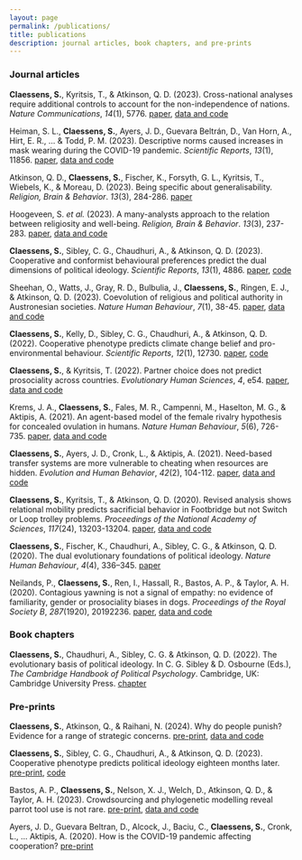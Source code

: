 ```yaml
---
layout: page
permalink: /publications/
title: publications
description: journal articles, book chapters, and pre-prints
---
```


<h3>Journal articles</h3>

<b>Claessens, S.</b>, Kyritsis, T., & Atkinson, Q. D. (2023). Cross-national analyses require additional controls to account for the non-independence of nations. <i>Nature Communications</i>, <i>14</i>(1), 5776. <a href="https://www.nature.com/articles/s41467-023-41486-1">paper</a>, <a href="https://github.com/ScottClaessens/crossNationalCorrelations">data and code</a>

Heiman, S. L., <b>Claessens, S.</b>, Ayers, J. D., Guevara Beltrán, D., Van Horn, A., Hirt, E. R., ... & Todd, P. M. (2023). Descriptive norms caused increases in mask wearing during the COVID-19 pandemic. <i>Scientific Reports</i>, <i>13</i>(1), 11856. <a href="https://www.nature.com/articles/s41598-023-38593-w">paper</a>, <a href="https://github.com/ScottClaessens/covidMaskWearing">data and code</a>

Atkinson, Q. D., <b>Claessens, S.</b>, Fischer, K., Forsyth, G. L., Kyritsis, T., Wiebels, K., & Moreau, D. (2023). Being specific about generalisability. <i>Religion, Brain & Behavior</i>. <i>13</i>(3), 284-286. <a href="https://www.tandfonline.com/doi/full/10.1080/2153599X.2022.2070251">paper</a>

Hoogeveen, S. <i>et al.</i> (2023). A many-analysts approach to the relation between religiosity and well-being. <i>Religion, Brain & Behavior</i>. <i>13</i>(3), 237-283. <a href="https://www.tandfonline.com/doi/full/10.1080/2153599X.2022.2070255">paper</a>, <a href="https://github.com/ScottClaessens/religionWellbeing">data and code</a>

<b>Claessens, S.</b>, Sibley, C. G., Chaudhuri, A., & Atkinson, Q. D. (2023). Cooperative and conformist behavioural preferences predict the dual dimensions of political ideology. <i>Scientific Reports</i>, <i>13</i>(1), 4886. <a href="https://www.nature.com/articles/s41598-023-31721-6">paper</a>, <a href="https://osf.io/dwx8g/">code</a>

Sheehan, O., Watts, J., Gray, R. D., Bulbulia, J., <b>Claessens, S.</b>, Ringen, E. J., & Atkinson, Q. D. (2023). Coevolution of religious and political authority in Austronesian societies. <i>Nature Human Behaviour</i>, <i>7</i>(1), 38-45. <a href="https://www.nature.com/articles/s41562-022-01471-y">paper</a>, <a href="https://osf.io/cm53v/">data and code</a>

<b>Claessens, S.</b>, Kelly, D., Sibley, C. G., Chaudhuri, A., & Atkinson, Q. D. (2022). Cooperative phenotype predicts climate change belief and pro-environmental behaviour. <i>Scientific Reports</i>, <i>12</i>(1), 12730. <a href="https://www.nature.com/articles/s41598-022-16937-2">paper</a>, <a href="https://osf.io/d8t46/">code</a>

<b>Claessens, S.</b>, & Kyritsis, T. (2022). Partner choice does not predict prosociality across countries. <i>Evolutionary Human Sciences</i>, <i>4</i>, e54. <a href="https://www.cambridge.org/core/journals/evolutionary-human-sciences/article/partner-choice-does-not-predict-prosociality-across-countries/AD09654C7B14381F70C9D22D487CA1A8">paper</a>, <a href="https://osf.io/e528t/">data and code</a>

Krems, J. A., <b>Claessens, S.</b>, Fales, M. R., Campenni, M., Haselton, M. G., & Aktipis, A. (2021). An agent-based model of the female rivalry hypothesis for concealed ovulation in humans. <i>Nature Human Behaviour</i>, <i>5</i>(6), 726-735. <a href="https://www.nature.com/articles/s41562-020-01038-9">paper</a>, <a href="https://osf.io/c5pq7/">data and code</a>

<b>Claessens, S.</b>, Ayers, J. D., Cronk, L., & Aktipis, A. (2021). Need-based transfer systems are more vulnerable to cheating when resources are hidden. <i>Evolution and Human Behavior</i>, <i>42</i>(2), 104-112. <a href="https://www.sciencedirect.com/science/article/pii/S1090513820300982">paper</a>, <a href="https://osf.io/wt2mq/">data and code</a>

<b>Claessens, S.</b>, Kyritsis, T., & Atkinson, Q. D. (2020). Revised analysis shows relational mobility predicts sacrificial behavior in Footbridge but not Switch or Loop trolley problems. <i>Proceedings of the National Academy of Sciences</i>, <i>117</i>(24), 13203-13204. <a href="https://www.pnas.org/content/117/24/13203.short">paper</a>, <a href="https://osf.io/qxjvh/">data and code</a>

<b>Claessens, S.</b>, Fischer, K., Chaudhuri, A., Sibley, C. G., & Atkinson, Q. D. (2020). The dual evolutionary foundations of political ideology. <i>Nature Human Behaviour</i>, <i>4</i>(4), 336–345. <a href="https://www.nature.com/articles/s41562-020-0850-9">paper</a>

Neilands, P., <b>Claessens, S.</b>, Ren, I., Hassall, R., Bastos, A. P., & Taylor, A. H. (2020). Contagious yawning is not a signal of empathy: no evidence of familiarity, gender or prosociality biases in dogs. <i>Proceedings of the Royal Society B</i>, <i>287</i>(1920), 20192236. <a href="https://royalsocietypublishing.org/doi/full/10.1098/rspb.2019.2236">paper</a>, <a href="https://osf.io/c2f3k/">data and code</a>


<h3>Book chapters</h3>

<b>Claessens, S.</b>, Chaudhuri, A., Sibley, C. G. & Atkinson, Q. D. (2022). The evolutionary basis of political ideology. In C. G. Sibley & D. Osbourne (Eds.), *The Cambridge Handbook of Political Psychology*. Cambridge, UK: Cambridge University Press. <a href="https://www.cambridge.org/core/books/abs/cambridge-handbook-of-political-psychology/evolutionary-basis-of-political-ideology/292583ACC4BF03E8253F3E6397ED7360">chapter</a>


<h3>Pre-prints</h3>

<b>Claessens, S.</b>, Atkinson, Q., & Raihani, N. (2024). Why do people punish? Evidence for a range of strategic concerns. <a href="https://osf.io/preprints/psyarxiv/ys6rm">pre-print</a>, <a href="https://github.com/ScottClaessens/punishStrategies">data and code</a>

<b>Claessens, S.</b>, Sibley, C. G., Chaudhuri, A., & Atkinson, Q. D. (2023). Cooperative phenotype predicts political ideology eighteen months later. <a href="https://osf.io/preprints/psyarxiv/rqvke">pre-print</a>, <a href="https://osf.io/ksw3x">code</a>

Bastos, A. P., <b>Claessens, S.</b>, Nelson, X. J., Welch, D., Atkinson, Q. D., & Taylor, A. H. (2023). Crowdsourcing and phylogenetic modelling reveal parrot tool use is not rare. <a href="https://www.biorxiv.org/content/10.1101/2023.08.14.553302v1.abstract">pre-print</a>, <a href="https://github.com/ScottClaessens/phyloParrot">data and code</a>

Ayers, J. D., Guevara Beltran, D., Alcock, J., Baciu, C., <b>Claessens, S.</b>, Cronk, L., ... Aktipis, A. (2020). How is the COVID-19 pandemic affecting cooperation? <a href="https://psyarxiv.com/pk6jy/">pre-print</a>
